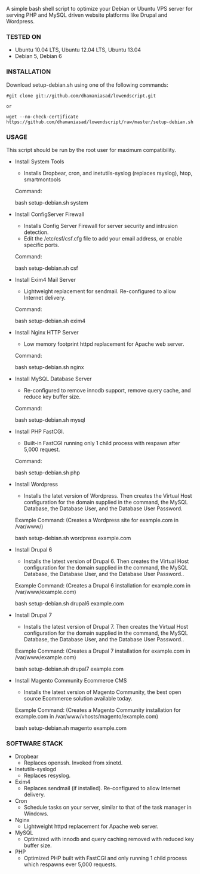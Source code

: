 A simple bash shell script to optimize your Debian or Ubuntu VPS server for serving PHP and MySQL driven website platforms like Drupal and Wordpress.

### TESTED ON
* Ubuntu 10.04 LTS, Ubuntu 12.04 LTS, Ubuntu 13.04
* Debian 5, Debian 6

### INSTALLATION
Download setup-debian.sh using one of the following commands:

    #git clone git://github.com/dhamaniasad/lowendscript.git

    or

    wget --no-check-certificate https://github.com/dhamaniasad/lowendscript/raw/master/setup-debian.sh

### USAGE
This script should be run by the root user for maximum compatibility.

* Install System Tools 
  - Installs Dropbear, cron, and inetutils-syslog (replaces rsyslog), htop, smartmontools

  Command:    
  
  bash setup-debian.sh system
  
* Install ConfigServer Firewall
  - Installs Config Server Firewall for server security and intrusion detection.
  - Edit the /etc/csf/csf.cfg file to add your email address, or enable specific ports.

  Command:
  
  bash setup-debian.sh csf
  
* Install Exim4 Mail Server 
  - Lightweight replacement for sendmail. Re-configured to allow Internet delivery.

  Command:    
  
  bash setup-debian.sh exim4

* Install Nginx HTTP Server
  - Low memory footprint httpd replacement for Apache web server.

  Command:    
  
  bash setup-debian.sh nginx

* Install MySQL Database Server
  - Re-configured to remove innodb support, remove query cache, and reduce key buffer size.

  Command:    
  
  bash setup-debian.sh mysql

* Install PHP FastCGI.
  - Built-in FastCGI running only 1 child process with respawn after 5,000 request.

  Command:    
  
  bash setup-debian.sh php

* Install Wordpress 
  - Installs the latet version of Wordpress. Then creates the Virtual Host configuration for the domain supplied in the command, the MySQL Database, the Database User, and the Database User Password.

  Example Command: (Creates a Wordpress site for example.com in /var/www/)    
  
  bash setup-debian.sh wordpress example.com

* Install Drupal 6 
  - Installs the latest version of Drupal 6. Then creates the Virtual Host configuration for the domain supplied in the command, the MySQL Database, the Database User, and the Database User Password..

  Example Command:  (Creates a Drupal 6 installation for example.com in /var/www/example.com)  
  
  bash setup-debian.sh drupal6 example.com
  
* Install Drupal 7 
  - Installs the latest version of Drupal 7. Then creates the Virtual Host configuration for the domain supplied in the command, the MySQL Database, the Database User, and the Database User Password..

  Example Command:  (Creates a Drupal 7 installation for example.com in /var/www/example.com)  
  
  bash setup-debian.sh drupal7 example.com

* Install Magento Community Ecommerce CMS
  - Installs the latest version of Magento Community, the best open source Ecommerce solution available today.
  
  Example Command: (Creates a Magento Community installation for example.com in /var/www/vhosts/magento/example.com)
  
  bash setup-debian.sh magento example.com

### SOFTWARE STACK
* Dropbear 
  - Replaces openssh. Invoked from xinetd.
* Inetutils-syslogd 
  - Replaces resyslog.
* Exim4 
  - Replaces sendmail (if installed). Re-configured to allow Internet delivery.
* Cron 
  - Schedule tasks on your server, similar to that of the task manager in Windows.
* Nginx 
  - Lightweight httpd replacement for Apache web server.
* MySQL 
  - Optimized with innodb and query caching removed with reduced key buffer size. 
* PHP 
  - Optimized PHP built with FastCGI and only running 1 child process which respawns ever 5,000 requests.
